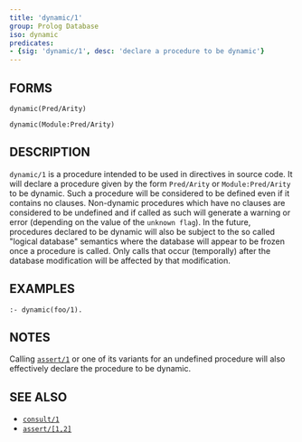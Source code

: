```yaml
---
title: 'dynamic/1'
group: Prolog Database
iso: dynamic
predicates:
- {sig: 'dynamic/1', desc: 'declare a procedure to be dynamic'}
---
```


## FORMS
```
dynamic(Pred/Arity)

dynamic(Module:Pred/Arity)
```
## DESCRIPTION

`dynamic/1` is a procedure intended to be used in directives in source code. It will declare a procedure given by the form `Pred/Arity` or `Module:Pred/Arity` to be dynamic. Such a procedure will be considered to be defined even if it contains no clauses. Non-dynamic procedures which have no clauses are considered to be undefined and if called as such will generate a warning or error (depending on the value of the `unknown flag`). In the future, procedures declared to be dynamic will also be subject to the so called &quot;logical database&quot; semantics where the database will appear to be frozen once a procedure is called. Only calls that occur (temporally) after the database modification will be affected by that modification.

## EXAMPLES
```
:- dynamic(foo/1).
```
## NOTES

Calling [`assert/1`](assert.html) or one of its variants for an undefined procedure will also effectively declare the procedure to be dynamic.

## SEE ALSO

- [`consult/1`](consult.html)
- [`assert/[1,2]`](assert.html)
